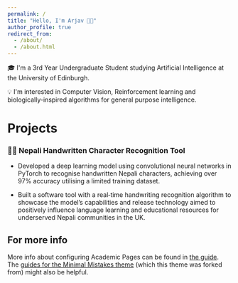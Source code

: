 ```yaml
---
permalink: /
title: "Hello, I'm Arjav 👋🏼"
author_profile: true
redirect_from:
  - /about/
  - /about.html
---
```


🎓 I'm a 3rd Year Undergraduate Student studying Artificial Intelligence at the University of
Edinburgh.

💡 I'm interested in Computer Vision, Reinforcement learning and biologically-inspired algorithms
for general purpose intelligence.

# Projects

### ✍🏼 Nepali Handwritten Character Recognition Tool

- Developed a deep learning model using convolutional neural networks in PyTorch to recognise handwritten Nepali characters, achieving over 97% accuracy utilising a limited training dataset.

- Built a software tool with a real‑time handwriting recognition algorithm to showcase the model’s capabilities and release technology aimed to positively influence language learning and educational resources for underserved Nepali communities in the UK.

## For more info

More info about configuring Academic Pages can be found in [the guide](https://academicpages.github.io/markdown/). The [guides for the Minimal Mistakes theme](https://mmistakes.github.io/minimal-mistakes/docs/configuration/) (which this theme was forked from) might also be helpful.
